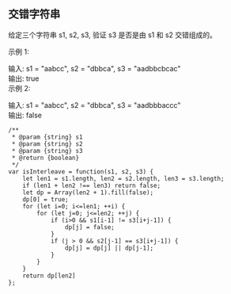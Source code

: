 ## 交错字符串
给定三个字符串 s1, s2, s3, 验证 s3 是否是由 s1 和 s2 交错组成的。  

示例 1:  

输入: s1 = "aabcc", s2 = "dbbca", s3 = "aadbbcbcac"  
输出: true  
示例 2:  
 
输入: s1 = "aabcc", s2 = "dbbca", s3 = "aadbbbaccc"  
输出: false  

```
/**
 * @param {string} s1
 * @param {string} s2
 * @param {string} s3
 * @return {boolean}
 */
var isInterleave = function(s1, s2, s3) {
    let len1 = s1.length, len2 = s2.length, len3 = s3.length;
    if (len1 + len2 !== len3) return false;
    let dp = Array(len2 + 1).fill(false);
    dp[0] = true;
    for (let i=0; i<=len1; ++i) {
        for (let j=0; j<=len2; ++j) {
            if (i>0 && s1[i-1] != s3[i+j-1]) {
                dp[j] = false;
            }
            if (j > 0 && s2[j-1] == s3[i+j-1]) {
                dp[j] = dp[j] || dp[j-1];
            }
        }
    }
    return dp[len2]
};
```